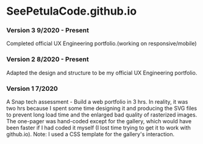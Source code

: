 # SeePetulaCode.github.io


### Version 3 9/2020 - Present
Completed official UX Engineering portfolio.(working on responsive/mobile)



### Version 2 8/2020 - Present
Adapted the design and structure to be my official UX Engineering portfolio.

### Version 1 7/2020
A Snap tech assessment - Build a web portfolio in 3 hrs. In reality, it was two hrs because I spent some time designing it and producing the SVG files to prevent long load time and the enlarged bad quality of rasterized images. The one-pager was hand-coded except for the gallery, which would have been faster if I had coded it myself (I lost time trying to get it to work with github.io). Note: I used a CSS template for the gallery's interaction.
